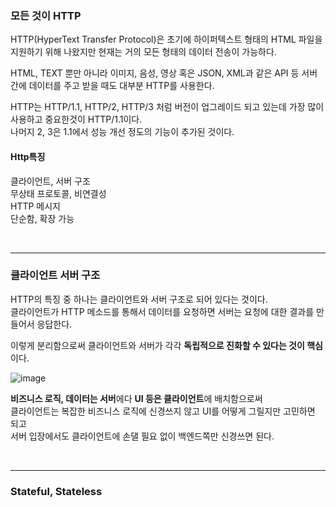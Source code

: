### 모든 것이 HTTP

HTTP(HyperText Transfer Protocol)은 초기에 하이퍼텍스트 형태의 HTML 파일을 지원하기 위해 나왔지만 현재는 거의 모든 형태의 데이터 전송이 가능하다.

HTML, TEXT 뿐만 아니라 이미지, 음성, 영상 혹은 JSON, XML과 같은 API 등 서버 간에 데이터를 주고 받을 때도 대부분 HTTP를 사용한다.

HTTP는 HTTP/1.1, HTTP/2, HTTP/3 처럼 버전이 업그레이드 되고 있는데 가장 많이 사용하고 중요한것이 HTTP/1.1이다. <br/>
나머지 2, 3은 1.1에서 성능 개선 정도의 기능이 추가된 것이다.

#### Http특징


클라이언트, 서버 구조 <br/>
무상태 프로토콜, 비연결성 <br/>
HTTP 메시지 <br/>
단순함, 확장 가능 <br/>


<br/>

---

### 클라이언트 서버 구조


HTTP의 특징 중 하나는 클라이언트와 서버 구조로 되어 있다는 것이다. <br/>
클라이언트가 HTTP 메소드를 통해서 데이터를 요청하면 서버는 요청에 대한 결과를 만들어서 응답한다.


이렇게 분리함으로써 클라이언트와 서버가 각각 **독립적으로 진화할 수 있다는 것이 핵심**이다.

![image](https://user-images.githubusercontent.com/78454649/161995914-04c6ed7f-8e2a-487e-8ce2-80ed76f47579.png)


**비즈니스 로직, 데이터는 서버**에다 **UI 등은 클라이언트**에 배치함으로써 <br/>
클라이언트는 복잡한 비즈니스 로직에 신경쓰지 않고 UI를 어떻게 그릴지만 고민하면 되고 <br/>
서버 입장에서도 클라이언트에 손댈 필요 없이 백엔드쪽만 신경쓰면 된다. 

<br/>

---

### Stateful, Stateless

